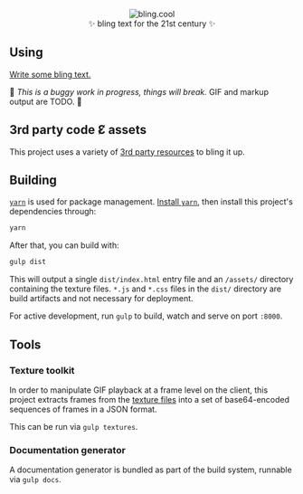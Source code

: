 <p align="center">
  <img src="https://i.imgur.com/2upuTBM.gif" alt="bling.cool"><br>
  ✨ bling text for the 21st century ✨
</p>

## Using

[Write some bling text.](https://bling.cool)

🐞 _This is a buggy work in progress, things will break._ GIF and markup output are
TODO. 🐞

## 3rd party code Ɛ̸ assets

This project uses a variety of [3rd party resources](./3p/README.md) to bling it up.

## Building

[`yarn`](https://yarnpkg.com) is used for package management.
[Install `yarn`,](https://yarnpkg.com/en/docs/install#mac-stable) then install
this project's dependencies through:

```sh
yarn
```

After that, you can build with:

```sh
gulp dist
```

This will output a single `dist/index.html` entry file and an `/assets/`
directory containing the texture files. `*.js` and `*.css` files in the `dist/`
directory are build artifacts and not necessary for deployment.

For active development, run `gulp` to build, watch and serve on port `:8000`.

## Tools

### Texture toolkit

In order to manipulate GIF playback at a frame level on the client, this project extracts frames from the [texture files](/assets) into a set of
base64-encoded sequences of frames in a JSON format.

This can be run via `gulp textures`.

### Documentation generator

A documentation generator is bundled as part of the build system, runnable via
`gulp docs`.
